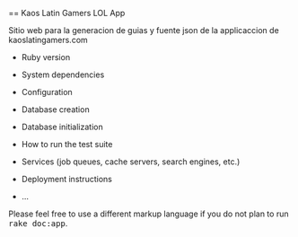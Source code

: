 == Kaos Latin Gamers LOL App

Sitio web para la generacion de guias y fuente json de la applicaccion de kaoslatingamers.com 

* Ruby version

* System dependencies

* Configuration

* Database creation

* Database initialization

* How to run the test suite

* Services (job queues, cache servers, search engines, etc.)

* Deployment instructions

* ...


Please feel free to use a different markup language if you do not plan to run
<tt>rake doc:app</tt>.
